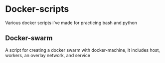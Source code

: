 # Docker-scripts
Various docker scripts i've made for practicing bash and python

## Docker-swarm
A script for creating a docker swarm with docker-machine, it includes host, workers, an overlay network, and service 
